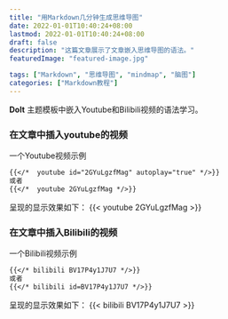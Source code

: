 ```yaml
---
title: "用Markdown几分钟生成思维导图"
date: 2022-01-01T10:40:24+08:00
lastmod: 2022-01-01T10:40:24+08:00
draft: false
description: "这篇文章展示了文章嵌入思维导图的语法。"
featuredImage: "featured-image.jpg"

tags: ["Markdown", "思维导图", "mindmap", "脑图"]
categories: ["Markdown教程"]
---
```


**DoIt** 主题模板中嵌入Youtube和Bilibili视频的语法学习。

<!--more-->


### 在文章中插入youtube的视频

一个Youtube视频示例
```markdown
{{</*  youtube id="2GYuLgzfMag" autoplay="true" */>}}
或者
{{</*  youtube 2GYuLgzfMag */>}}
```
呈现的显示效果如下：
{{< youtube 2GYuLgzfMag >}}


### 在文章中插入Bilibili的视频

一个Bilibili视频示例
```markdown
{{</* bilibili BV17P4y1J7U7 */>}}
或者
{{</* bilibili id=BV17P4y1J7U7 */>}}
```
呈现的显示效果如下：
{{< bilibili BV17P4y1J7U7 >}}
